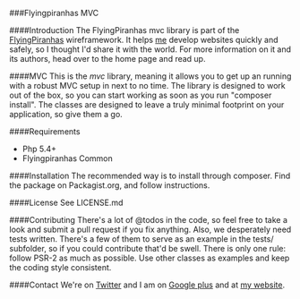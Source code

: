 ###Flyingpiranhas MVC

####Introduction
The FlyingPiranhas mvc library is part of the [FlyingPiranhas](http://www.flyingpiranhas.net) wireframework. It helps [me](http://www.bitfalls.com) develop websites quickly and safely, so I thought I'd share it with the world. For more information on it and its authors, head over to the home page and read up.

####MVC
This is the _mvc_ library, meaning it allows you to get up an running with a robust MVC setup in next to no time. The library is designed to work out of the box, so you can start working as soon as you run "composer install". The classes are designed to leave a truly minimal footprint on your application, so give them a go.

####Requirements
- Php 5.4+
- Flyingpiranhas Common

####Installation
The recommended way is to install through composer. Find the package on Packagist.org, and follow instructions.

####License
See LICENSE.md

####Contributing
There's a lot of @todos in the code, so feel free to take a look and submit a pull request if you fix anything. Also, we desperately need tests written. There's a few of them to serve as an example in the tests/ subfolder, so if you could contribute that'd be swell. There is only one rule: follow PSR-2 as much as possible. Use other classes as examples and keep the coding style consistent.

####Contact
We're on [Twitter](http://www.twitter.com/wireframework) and I am on [Google plus](http://www.gplus.to/Swader) and at [my website](http://www.bitfalls.com).
